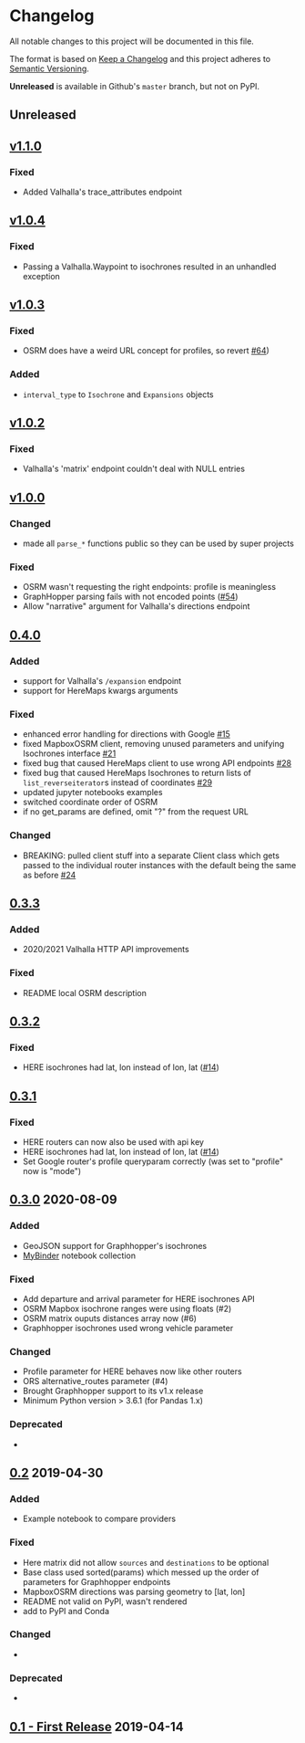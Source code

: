 # Changelog
All notable changes to this project will be documented in this file.

The format is based on [Keep a Changelog](http://keepachangelog.com/en/1.0.0/)
and this project adheres to [Semantic Versioning](http://semver.org/spec/v2.0.0.html).

**Unreleased** is available in Github's `master` branch, but not on PyPI.

## **Unreleased**

## [v1.1.0](https://pypi.org/project/routingpy/1.1.0/)

### Fixed
- Added Valhalla's trace_attributes endpoint

## [v1.0.4](https://pypi.org/project/routingpy/1.0.4/)

### Fixed
- Passing a Valhalla.Waypoint to isochrones resulted in an unhandled exception

## [v1.0.3](https://pypi.org/project/routingpy/1.0.3/)

### Fixed
- OSRM does have a weird URL concept for profiles, so revert [#64](https://github.com/gis-ops/routing-py/issues/64))

### Added
- `interval_type` to `Isochrone` and `Expansions` objects

## [v1.0.2](https://pypi.org/project/routingpy/1.0.2/)

### Fixed
- Valhalla's 'matrix' endpoint couldn't deal with NULL entries

## [v1.0.0](https://pypi.org/project/routingpy/1.0.0/)

### Changed
- made all `parse_*` functions public so they can be used by super projects

### Fixed
- OSRM wasn't requesting the right endpoints: profile is meaningless
- GraphHopper parsing fails with not encoded points ([#54](https://github.com/gis-ops/routing-py/issues/54))
- Allow "narrative" argument for Valhalla's directions endpoint

## [0.4.0](https://pypi.org/project/routingpy/0.4.0/)

### Added
- support for Valhalla's `/expansion` endpoint
- support for HereMaps kwargs arguments

### Fixed
- enhanced error handling for directions with Google [#15](https://github.com/gis-ops/routing-py/issues/15)
- fixed MapboxOSRM client, removing unused parameters and unifying Isochrones interface [#21](https://github.com/gis-ops/routing-py/issues/21)
- fixed bug that caused HereMaps client to use wrong API endpoints [#28](https://github.com/gis-ops/routing-py/pull/28)
- fixed bug that caused HereMaps Isochrones to return lists of `list_reverseiterator`s instead of coordinates [#29](https://github.com/gis-ops/routing-py/issues/29)
- updated jupyter notebooks examples
- switched coordinate order of OSRM
- if no get_params are defined, omit "?" from the request URL

### Changed

- BREAKING: pulled client stuff into a separate Client class which gets passed to the individual router instances with the default being the same as before [#24](https://github.com/gis-ops/routing-py/pull/24)


## [0.3.3](https://github.com/gis-ops/routing-py/releases/tag/0.3.3)
### Added
- 2020/2021 Valhalla HTTP API improvements
### Fixed
- README local OSRM description

## [0.3.2](https://github.com/gis-ops/routing-py/releases/tag/0.3.2)
### Fixed
- HERE isochrones had lat, lon instead of lon, lat ([#14](https://github.com/gis-ops/routing-py/issues/14))

## [0.3.1](https://github.com/gis-ops/routing-py/releases/tag/0.3.2)
### Fixed
- HERE routers can now also be used with api key
- HERE isochrones had lat, lon instead of lon, lat ([#14](https://github.com/gis-ops/routing-py/issues/14))
- Set Google router's profile queryparam correctly (was set to "profile" now is "mode")

## [0.3.0](https://github.com/gis-ops/routing-py/releases/tag/0.3.0) 2020-08-09
### Added
- GeoJSON support for Graphhopper's isochrones
- [MyBinder](https://mybinder.org/v2/gh/gis-ops/routing-py/master?filepath=examples) notebook collection
### Fixed
- Add departure and arrival parameter for HERE isochrones API
- OSRM Mapbox isochrone ranges were using floats (#2)
- OSRM matrix ouputs distances array now (#6)
- Graphhopper isochrones used wrong vehicle parameter
### Changed
- Profile parameter for HERE behaves now like other routers
- ORS alternative_routes parameter (#4)
- Brought Graphhopper support to its v1.x release
- Minimum Python version > 3.6.1 (for Pandas 1.x)
### Deprecated
-

## [0.2](https://github.com/gis-ops/routing-py/releases/tag/v0.2) 2019-04-30
### Added
- Example notebook to compare providers
### Fixed
- Here matrix did not allow `sources` and `destinations` to be optional
- Base class used sorted(params) which messed up the order of parameters for Graphhopper endpoints
- MapboxOSRM directions was parsing geometry to \[lat, lon\]
- README not valid on PyPI, wasn't rendered
- add to PyPI and Conda
### Changed
-
### Deprecated
-

## [0.1 - First Release](https://github.com/gis-ops/routing-py/releases/tag/v0.1) 2019-04-14